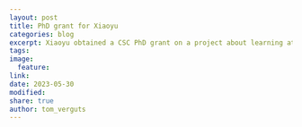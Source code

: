 ```yaml
---
layout: post
title: PhD grant for Xiaoyu
categories: blog
excerpt: Xiaoyu obtained a CSC PhD grant on a project about learning attention in (biological) neural networks
tags:
image:
  feature:
link:
date: 2023-05-30
modified:
share: true
author: tom_verguts
---
```

